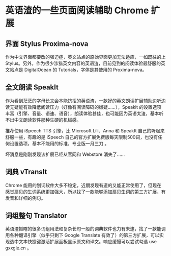 # 英语渣的一些页面阅读辅助 Chrome 扩展

## 界面 Stylus Proxima-nova

作为中文界面都要改的强迫症，英文站点的原始界面更加无法适应，一如既往的上 Stylus。另外，作为很少涉猎英文内容的英语渣，目前见到的阅读体验最舒服的英文站点是 DigitalOcean 的 Tutorials，字体是其使用的 Proxima-nova。

## 全文朗读 SpeakIt

作为看到茫茫的字母长文会本能抗拒的英语渣，一款好的英文朗读扩展辅助边听边读无疑能有效降低阅读压力（好像有阅读障碍的嫌疑……），Speakit 的设置选项丰富（引擎、音量、语速、语音），朗读体验甚佳，也可能因为英语太渣，基本听不出中文朗读软件那种生硬的机械感。

推荐使用 iSpeech TTS 引擎，比 Microsoft Lili、Anna 和 SpeakIt 自己的听起来舒服一些，有趣的是 iSpeech 自己的官方扩展免费版每天限制500词，也没有任何设置选项，基本不能用的标准，专业版一月三刀 。

坏消息是刚刚发现该扩展已经从官网和 Webstore 消失了……

## 词典 vTransIt

Chrome 能用的划词软件大多不稳定，近期发现有道的又能正常使用了，但现在感觉扇贝的生词系统更加强大，所以找了一款能够添加扇贝生词的第三方扩展，有发音和详细的例句。

## 词组整句 Translator

英语渣抓瞎的很多词组用法和复杂长句一般的词典软件也力有未逮，找了一款能调用各种翻译引擎（似乎只剩下 Google Translate 有效了）的第三方扩展，可以实现选中文本快捷键激活扩展面板显示原文和译文。响应缓慢可以尝试勾选 use gxxgle.cn 。 